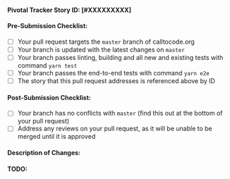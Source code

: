 <!-- IMPORTANT: review the links at the bottom for contributing and pull request guidelines -->

#### Pivotal Tracker Story ID: [#XXXXXXXXX]
<!-- Replace the `XXXXXXXXX` in the line above with the story's ID -->

#### Pre-Submission Checklist:
<!-- After creating the pull request, tick the boxes below that are completed -->
<!-- Make sure you've completed all of the following before submitting your pull request: -->

- [ ] Your pull request targets the `master` branch of calltocode.org
- [ ] Your branch is updated with the latest changes on `master`
- [ ] Your branch passes linting, building and all new and existing tests with command `yarn test`
- [ ] Your branch passes the end-to-end tests with command `yarn e2e`
- [ ] The story that this pull request addresses is referenced above by ID

#### Post-Submission Checklist:
<!-- After creating the pull request, tick the boxes below that are completed -->
<!-- Make sure you keep up with your pull request after submission until it is merged: -->

- [ ] Your branch has no conflicts with `master` (find this out at the bottom of your pull request)
- [ ] Address any reviews on your pull request, as it will be unable to be merged until it is approved

#### Description of Changes:
<!-- Put a description of your changes here -->

#### TODO:
<!-- Put any TODO's here -->

<!-- LINKS:
Contributing guidelines: https://github.com/CodeForSocialGood/calltocode.org/blob/master/docs/CONTRIBUTING.md

Pull requests: https://github.com/CodeForSocialGood/calltocode.org/blob/master/docs/CONTRIBUTING.md#pr
-->
